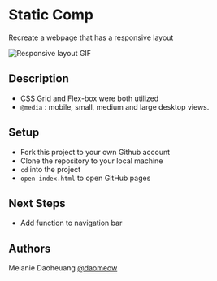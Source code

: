 # Static Comp
Recreate a webpage that has a responsive layout

![Responsive layout GIF](https://media.giphy.com/media/GiYgUkWgPJV09ZG4D4/giphy.gif)
## Description
- CSS Grid and Flex-box were both utilized
- `@media` : mobile, small, medium and large desktop views.
## Setup
- Fork this project to your own Github account
- Clone the repository to your local machine
- `cd` into the project
- `open index.html` to open GitHub pages
## Next Steps
- Add function to navigation bar
## Authors
Melanie Daoheuang [@daomeow](https://github.com/daomeow) 
